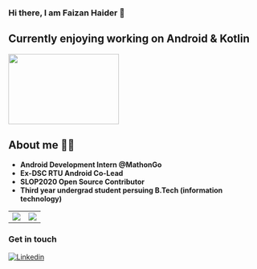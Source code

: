### Hi there, I am Faizan Haider 👋

## Currently enjoying working on Android & Kotlin
<img src="https://user-images.githubusercontent.com/56159740/145668468-410b7057-eb2f-42a4-a43a-29a678c4490f.png" height = "140" width="220">

## About me 👨‍💻
- **Android Development Intern @MathonGo**
- **Ex-DSC RTU Android Co-Lead**
- **SLOP2020 Open Source Contributor**
- **Third year undergrad student persuing B.Tech (information technology)**
<!-- - **I'm currently looking for an Android Development Internship in Growing StartUp** -->  
<table>
  <tr>
<td><img src="https://github-readme-stats.vercel.app/api?username=Haid-Faiz&&show_icons=true&theme=github_dark"> </td>
<td><img align="center" src="https://github-readme-stats.vercel.app/api/top-langs/?username=Haid-Faiz&theme=github_dark&hide=html,Objective-C,dart" /></td>
  </tr>
</table>





### Get in touch

[![Linkedin](https://img.shields.io/badge/-LinkedIn-222222?style=flat-square&logo=Linkedin&color=blue&logoColor=white&link=https://www.linkedin.com/in/faizan-haider-3a4220193)](https://www.linkedin.com/in/faizan-haider-3a4220193)
